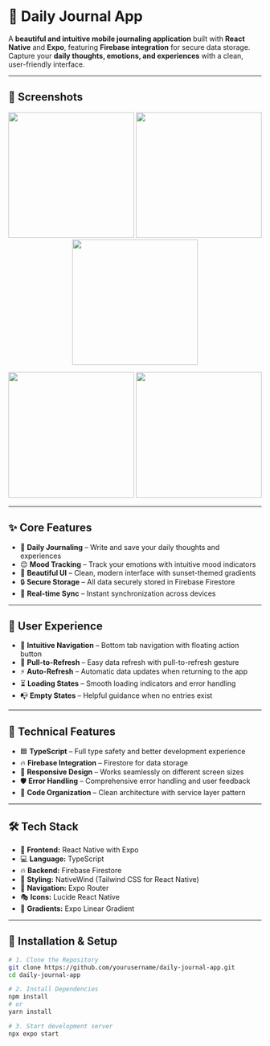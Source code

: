 # 📖 Daily Journal App

A **beautiful and intuitive mobile journaling application** built with **React Native** and **Expo**, featuring **Firebase integration** for secure data storage. Capture your **daily thoughts, emotions, and experiences** with a clean, user-friendly interface.  

---

## 📸 Screenshots  

<p align="center">
  <img width="250" src="https://github.com/user-attachments/assets/1a6a8fbe-ae11-41f4-b542-1068fa2046e6" />
  <img width="250" src="https://github.com/user-attachments/assets/f9432745-30db-4e3f-acf4-7e4032b50a05" />
  <img width="250" src="https://github.com/user-attachments/assets/a156025f-0ac7-42e4-ac21-a1ad15f10a17" />
</p>

<p align="center">
  <img width="250" src="https://github.com/user-attachments/assets/b5d17ebe-ca2e-421c-9095-12db3d7afffd" />
  <img width="250" src="https://github.com/user-attachments/assets/51397cdf-0540-4690-87ff-dfd2ca925a76" />
</p>

---

## ✨ **Core Features**

- 📝 **Daily Journaling** – Write and save your daily thoughts and experiences  
- 😊 **Mood Tracking** – Track your emotions with intuitive mood indicators  
- 🎨 **Beautiful UI** – Clean, modern interface with sunset-themed gradients  
- 🔒 **Secure Storage** – All data securely stored in Firebase Firestore  
- 🔄 **Real-time Sync** – Instant synchronization across devices  

---

## 📱 **User Experience**

- 🧭 **Intuitive Navigation** – Bottom tab navigation with floating action button  
- 🔄 **Pull-to-Refresh** – Easy data refresh with pull-to-refresh gesture  
- ⚡ **Auto-Refresh** – Automatic data updates when returning to the app  
- ⏳ **Loading States** – Smooth loading indicators and error handling  
- 📭 **Empty States** – Helpful guidance when no entries exist  

---

## 🔧 **Technical Features**

- 🟦 **TypeScript** – Full type safety and better development experience  
- 🔥 **Firebase Integration** – Firestore for data storage  
- 📱 **Responsive Design** – Works seamlessly on different screen sizes  
- 🛡 **Error Handling** – Comprehensive error handling and user feedback  
- 📂 **Code Organization** – Clean architecture with service layer pattern  

---

## 🛠️ **Tech Stack**

- 🎨 **Frontend:** React Native with Expo  
- 💻 **Language:** TypeScript  
- 🔥 **Backend:** Firebase Firestore  
- 🎨 **Styling:** NativeWind (Tailwind CSS for React Native)  
- 🧭 **Navigation:** Expo Router  
- 🎭 **Icons:** Lucide React Native  
- 🌈 **Gradients:** Expo Linear Gradient  

---

## 🚀 **Installation & Setup**

```bash
# 1. Clone the Repository
git clone https://github.com/yourusername/daily-journal-app.git
cd daily-journal-app

# 2. Install Dependencies
npm install
# or
yarn install

# 3. Start development server
npx expo start
